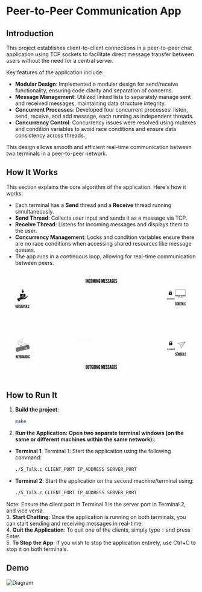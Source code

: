 # **Peer-to-Peer Communication App**

## **Introduction**

This project establishes client-to-client connections in a peer-to-peer chat application using TCP sockets to facilitate direct message transfer between users without the need for a central server. 

Key features of the application include:
- **Modular Design**: Implemented a modular design for send/receive functionality, ensuring code clarity and separation of concerns.
- **Message Management**: Utilized linked lists to separately manage sent and received messages, maintaining data structure integrity.
- **Concurrent Processes**: Developed four concurrent processes: listen, send, receive, and add message, each running as independent threads.
- **Concurrency Control**: Concurrency issues were resolved using mutexes and condition variables to avoid race conditions and ensure data consistency across threads.

This design allows smooth and efficient real-time communication between two terminals in a peer-to-peer network.  



## **How It Works** 

This section explains the core algorithm of the application. Here's how it works:

- Each terminal has a **Send** thread and a **Receive** thread running simultaneously.
- **Send Thread**: Collects user input and sends it as a message via TCP.
- **Receive Thread**: Listens for incoming messages and displays them to the user.
- **Concurrency Management**: Locks and condition variables ensure there are no race conditions when accessing shared resources like message queues.
- The app runs in a continuous loop, allowing for real-time communication between peers.



![Diagram](Media/diagram.gif)
## **How to Run It**

1. **Build the project**:
   ```bash
   make
2. **Run the Application: Open two separate terminal windows (on the same or different machines within the same network):**:
- **Terminal 1**: Terminal 1: Start the application using the following command:
  ```bash
  ./S_Talk.c CLIENT_PORT IP_ADDRESS SERVER_PORT
- **Terminal 2**: Start the application on the second machine/terminal using:
  ```bash
  ./S_Talk.c CLIENT_PORT IP_ADDRESS SERVER_PORT
Note: Ensure the client port in Terminal 1 is the server port in Terminal 2, and vice versa.  
3. **Start Chatting**: Once the application is running on both terminals, you can start sending and receiving messages in real-time.  
4. **Quit the Application**: To quit one of the clients, simply type `!` and press Enter.  
5. **To Stop the App**: If you wish to stop the application entirely, use Ctrl+C to stop it on both terminals.  

## **Demo**
![Diagram](Media/demo.gif)
